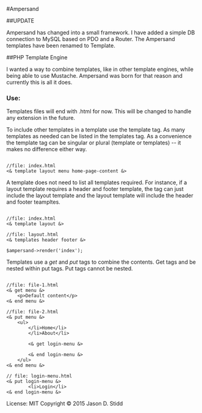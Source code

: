 #Ampersand

##UPDATE

Ampersand has changed into a small framework. I have added a simple DB connection to MySQL based on PDO and a Router. The Ampersand templates have been renamed to Template. 

##PHP Template Engine

I wanted a way to combine templates, like in other template engines, while being able to use Mustache. Ampersand was born for that reason and currently this is all it does.

### Use:

Templates files will end with .html for now. This will be changed to handle any extension in the future. 

To include other templates in a template use the template tag. As many templates as needed can be listed in the templates tag. As a convenience the template tag can be singular or plural (template or templates) -- it makes no difference either way. 

```

//file: index.html
<& template layout menu home-page-content &>
```
		
A template does not need to list all templates required. For instance, if a layout template requires a header and footer template, the tag can just include the layout template and the layout template will include the header and footer teampltes. 

```

//file: index.html
<& template layout &>

//file: layout.html
<& templates header footer &>

$ampersand->render('index');
```

Templates use a _get_ and _put_ tags to combine the contents. Get tags and be nested within put tags. Put tags cannot be nested. 

```

//file: file-1.html
<& get menu &>
	<p>Default content</p>
<& end menu &>

//file: file-2.html
<& put menu &>
	<ul>
		</li>Home</li>
		</li>About</li>

		<& get login-menu &>

		<& end login-menu &>
	</ul>
<& end menu &>

// file: login-menu.html
<& put login-menu &>
		<li>Login</li>
<& end login-menu &>
```

License: MIT
Copyright &copy; 2015 Jason D. Stidd

